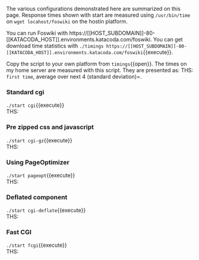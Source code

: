  The various configurations demonstrated here are summarized on this page. Response times shown with start are measured using `/usr/bin/time` on `wget locahost/foswiki` on the hostin platform.

 You can run Foswiki with https://[[HOST_SUBDOMAIN]]-80-[[KATACODA_HOST]].environments.katacoda.com/foswiki. You can get download time statistics with `./timings https://[[HOST_SUBDOMAIN]]-80-[[KATACODA_HOST]].environments.katacoda.com/foswiki`{{execute}}.

 Copy the script to your own platform from `timings`{{open}}. The times on my home server are measured with this script. They are presented as: THS: `first time`, average over next 4 (standard deviation)=.

### Standard cgi	

`./start cgi`{{execute}} <br />
 THS:

### Pre zipped css and javascript	

`./start cgi-gz`{{execute}} <br />
 THS:

### Using PageOptimizer	

`./start pageopt`{{execute}} <br />
 THS:

### Deflated component	

`./start cgi-deflate`{{execute}} <br />
 THS:

### Fast CGI	

`./start fcgi`{{execute}} <br />
 THS:

